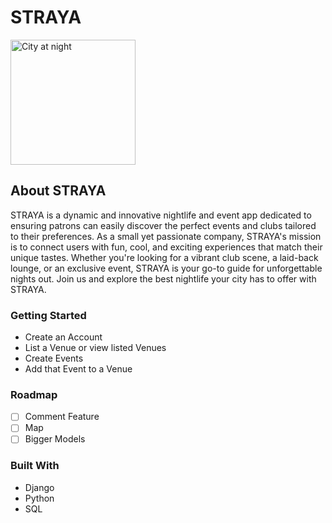 # STRAYA

<img src = "https://images.unsplash.com/photo-1601042879364-f3947d3f9c16?q=80&w=987&auto=format&fit=crop&ixlib=rb-4.0.3&ixid=M3wxMjA3fDB8MHxwaG90by1wYWdlfHx8fGVufDB8fHx8fA%3D%3D" alt='City at night' align='center' width='200'>

## About STRAYA

STRAYA is a dynamic and innovative nightlife and event app dedicated to ensuring 
patrons can easily discover the perfect events and clubs tailored to their preferences. 
As a small yet passionate company, STRAYA's mission is to connect users with fun, cool, 
and exciting experiences that match their unique tastes. 
Whether you're looking for a vibrant club scene, a laid-back lounge, or an exclusive event, 
STRAYA is your go-to guide for unforgettable nights out. 
Join us and explore the best nightlife your city has to offer with STRAYA.

### Getting Started

- Create an Account
- List a Venue or view listed Venues
- Create Events
- Add that Event to a Venue

### Roadmap

- [ ] Comment Feature
- [ ] Map
- [ ] Bigger Models

### Built With

* Django
* Python
* SQL
